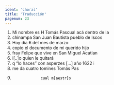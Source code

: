 ```yaml
---
ident: 'choral'
title: 'Traducción'
pagenum: 23
---
```

1.	Mi nombre es H Tomás Pascual acá dentro de la
2.	chinampa San Juan Bautista pueblo de Iscox
3.	Hoy día 6 del mes de marzo
4.	copio el documento de mi querido hijo
5.	fray Felipe que vive en San Miguel Acatlan
6.	i[..]o quien le quitará 
7.	q  “lo haces” con asperzes [...] año 1622 i
8.	me da cuatro tomines	Tomás Pas	
9.					cual m[aestr]o
